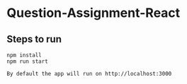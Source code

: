 # Question-Assignment-React

## Steps to run

```
npm install
npm run start

By default the app will run on http://localhost:3000 
```
